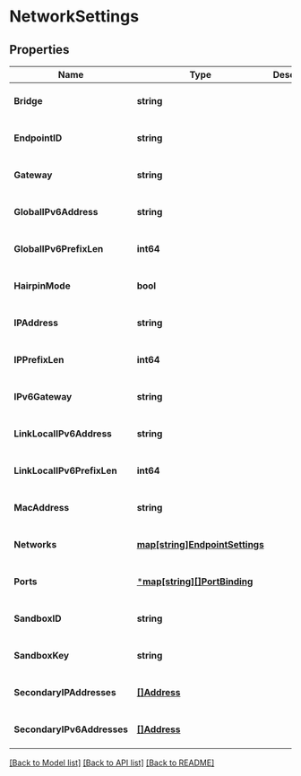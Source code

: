 # NetworkSettings

## Properties
Name | Type | Description | Notes
------------ | ------------- | ------------- | -------------
**Bridge** | **string** |  | [optional] [default to null]
**EndpointID** | **string** |  | [optional] [default to null]
**Gateway** | **string** |  | [optional] [default to null]
**GlobalIPv6Address** | **string** |  | [optional] [default to null]
**GlobalIPv6PrefixLen** | **int64** |  | [optional] [default to null]
**HairpinMode** | **bool** |  | [optional] [default to null]
**IPAddress** | **string** |  | [optional] [default to null]
**IPPrefixLen** | **int64** |  | [optional] [default to null]
**IPv6Gateway** | **string** |  | [optional] [default to null]
**LinkLocalIPv6Address** | **string** |  | [optional] [default to null]
**LinkLocalIPv6PrefixLen** | **int64** |  | [optional] [default to null]
**MacAddress** | **string** |  | [optional] [default to null]
**Networks** | [**map[string]EndpointSettings**](EndpointSettings.md) |  | [optional] [default to null]
**Ports** | [***map[string][]PortBinding**](map.md) |  | [optional] [default to null]
**SandboxID** | **string** |  | [optional] [default to null]
**SandboxKey** | **string** |  | [optional] [default to null]
**SecondaryIPAddresses** | [**[]Address**](Address.md) |  | [optional] [default to null]
**SecondaryIPv6Addresses** | [**[]Address**](Address.md) |  | [optional] [default to null]

[[Back to Model list]](../README.md#documentation-for-models) [[Back to API list]](../README.md#documentation-for-api-endpoints) [[Back to README]](../README.md)

